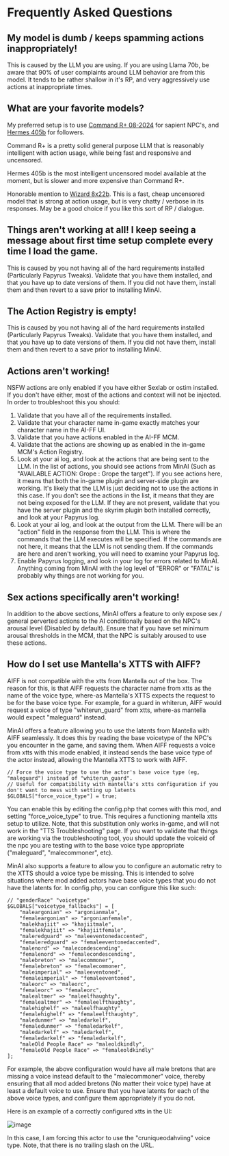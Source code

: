 # Frequently Asked Questions

## My model is dumb / keeps spamming actions inappropriately!
This is caused by the LLM you are using. If you are using Llama 70b, be aware that 90% of user complaints around LLM behavior are from this model. It tends to be rather shallow in it's RP, and very aggressively use actions at inappropriate times.


## What are your favorite models?
My preferred setup is to use [Command R+ 08-2024](https://openrouter.ai/cohere/command-r-plus-08-2024) for sapient NPC's, and [Hermes 405b](https://openrouter.ai/nousresearch/hermes-3-llama-3.1-405b) for followers.

Command R+ is a pretty solid general purpose LLM that is reasonably intelligent with action usage, while being fast and responsive and uncensored.

Hermes 405b is the most intelligent uncensored model available at the moment, but is slower and more expensive than Command R+.

Honorable mention to [Wizard 8x22b](https://openrouter.ai/microsoft/wizardlm-2-8x22b). This is a fast, cheap uncensored model that is strong at action usage, but is very chatty / verbose in its responses. May be a good choice if you like this sort of RP / dialogue.


## Things aren't working at all! I keep seeing a message about first time setup complete every time I load the game.
This is caused by you not having all of the hard requirements installed (Particularly Papyrus Tweaks). Validate that you have them installed, and that you have up to date versions of them. If you did not have them, install them and then revert to a save prior to installing MinAI.

## The Action Registry is empty!
This is caused by you not having all of the hard requirements installed (Particularly Papyrus Tweaks). Validate that you have them installed, and that you have up to date versions of them. If you did not have them, install them and then revert to a save prior to installing MinAI.

## Actions aren't working!
NSFW actions are only enabled if you have either Sexlab or ostim installed. If you don't have either, most of the actions and context will not be injected. In order to troubleshoot this you should:
1) Validate that you have all of the requirements installed.
2) Validate that your character name in-game exactly matches your character name in the AI-FF UI.
3) Validate that you have actions enabled in the AI-FF MCM.
4) Validate that the actions are showing up as enabled in the in-game MCM's Action Registry.
5) Look at your ai log, and look at the actions that are being sent to the LLM. In the list of actions, you should see actions from MinAI (Such as "AVAILABLE ACTION: Grope : Grope the target"). If you see actions here, it means that both the in-game plugin and server-side plugin are working. It's likely that the LLM is just deciding not to use the actions in this case. If you don't see the actions in the list, it means that they are not being exposed for the LLM. If they are not present, validate that you have the server plugin and the skyrim plugin both installed correctly, and look at your Papyrus log.
6) Look at your ai log, and look at the output from the LLM. There will be an "action" field in the response from the LLM. This is where the commands that the LLM executes will be specified. If the commands are not here, it means that the LLM is not sending them. If the commands are here and aren't working, you will need to examine your Papyrus log.
7) Enable Papyrus logging, and look in your log for errors related to MinAI. Anything coming from MinAI with the log level of "ERROR" or "FATAL" is probably why things are not working for you.

## Sex actions specifically aren't working!
In addition to the above sections, MinAI offers a feature to only expose sex / general perverted actions to the AI conditionally based on the NPC's arousal level (Disabled by default). Ensure that if you have set minimum arousal thresholds in the MCM, that the NPC is suitably aroused to use these actions.

## How do I set use Mantella's XTTS with AIFF?
AIFF is not compatible with the xtts from Mantella out of the box. The reason for this, is that AIFF requests the character name from xtts as the name of the voice type, where-as Mantella's XTTS expects the request to be for the base voice type. For example, for a guard in whiterun, AIFF would request a voice of type "whiterun_guard" from xtts, where-as mantella would expect "maleguard" instead.

MinAI offers a feature allowing you to use the latents from Mantella with AIFF seamlessly. It does this by reading the base voicetype of the NPC's you encounter in the game, and saving them. When AIFF requests a voice from xtts with this mode enabled, it instead sends the base voice type of the actor instead, allowing the Mantella XTTS to work with AIFF.
```
// Force the voice type to use the actor's base voice type (eg, "maleguard") instead of "whiterun_guard".
// Useful for compatibility with mantella's xtts configuration if you don't want to mess with setting up latents
$GLOBALS["force_voice_type"] = true;
```

You can enable this by editing the config.php that comes with this mod, and setting "force_voice_type" to true. This requires a functioning mantella xtts setup to utilize. Note, that this substitution only works in-game, and will not work in the "TTS Troubleshooting" page. If you want to validate that things are working via the troubleshooting tool, you should update the voiceid of the npc you are testing with to the base voice type appropriate ("maleguard", "malecommoner", etc).

MinAI also supports a feature to allow you to configure an automatic retry to the XTTS should a voice type be missing. This is intended to solve situations where mod added actors have base voice types that you do not have the latents for. In config.php, you can configure this like such:
```
// "genderRace" "voicetype"
$GLOBALS["voicetype_fallbacks"] = [
    "maleargonian" => "argonianmale",
    "femaleargonian" => "argonianfemale",
    "malekhajiit" => "khajiitmale",
    "femalekhajiit" => "khajiitfemale",
    "maleredguard" => "maleeventonedaccented",
    "femaleredguard" => "femaleeventonedaccented",
    "malenord" => "malecondescending",
    "femalenord" => "femalecondescending",
    "malebreton" => "malecommoner",
    "femalebreton" => "femalecommoner",
    "maleimperial" => "maleeventoned",
    "femaleimperial" => "femaleeventoned",
    "maleorc" => "maleorc",
    "femaleorc" => "femaleorc",
    "malealtmer" => "maleelfhaughty",
    "femalealtmer" => "femaleelfthaughty",
    "malehighelf" => "maleelfhaughty",
    "femalehighelf" => "femaleelfthaughty",
    "maledunmer" => "maledarkelf",
    "femaledunmer" => "femaledarkelf",
    "maledarkelf" => "maledarkelf",
    "femaledarkelf" => "femaledarkelf",
    "maleOld People Race" => "maleoldkindly",
    "femaleOld People Race" => "femaleoldkindly"
];
```
For example, the above configuration would have all male bretons that are missing a voice instead default to the "malecommoner" voice, thereby ensuring that all mod added bretons (No matter their voice type) have at least a default voice to use. Ensure that you have latents for each of the above voice types, and configure them appropriately if you do not.

Here is an example of a correctly configured xtts in the UI:

![image](https://github.com/user-attachments/assets/db7a8a66-ddba-4a97-bdd0-6962a336d6db)

In this case, I am forcing this actor to use the "cruniqueodahviing" voice type. Note, that there is no trailing slash on the URL.
